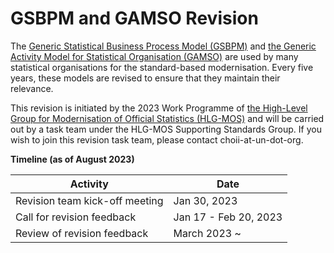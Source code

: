 # GSBPM and GAMSO Revision

The [Generic Statistical Business Process Model (GSBPM)](https://statswiki.unece.org/display/GSBPM) and [the Generic Activity Model for Statistical Organisation (GAMSO)](https://statswiki.unece.org/display/GAMSO) are used by many statistical organisations for the standard-based modernisation. Every five years, these models are revised to ensure that they maintain their relevance.

This revision is initiated by the 2023 Work Programme of [the High-Level Group for Modernisation of Official Statistics (HLG-MOS)](https://statswiki.unece.org/display/hlgbas) and will be carried out by a task team under the HLG-MOS Supporting Standards Group. If you wish to join this revision task team, please contact choii-at-un-dot-org. 

**Timeline (as of August 2023)**

| Activity  | Date  |
| ------------- | ------------- |
| Revision team kick-off meeting | Jan 30, 2023  |
| Call for revision feedback | Jan 17 - Feb 20, 2023  |
| Review of revision feedback | March 2023 ~ |
